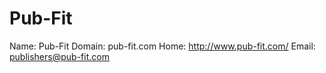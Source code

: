 
# Pub-Fit

Name: Pub-Fit
Domain: pub-fit.com
Home: http://www.pub-fit.com/
Email: publishers@pub-fit.com

